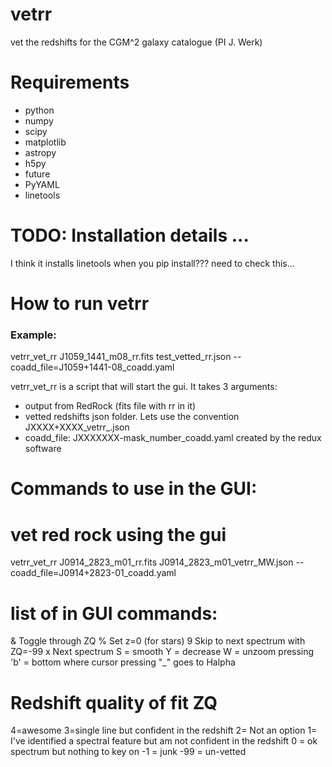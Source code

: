 # vetrr
vet the redshifts for the CGM^2 galaxy catalogue (PI J. Werk)

# Requirements


* python
* numpy
* scipy
* matplotlib
* astropy
* h5py
* future
* PyYAML
* linetools


# TODO: Installation details ...
I think it installs linetools when you pip install??? need to check this...


# How to run vetrr

### Example:
vetrr_vet_rr J1059_1441_m08_rr.fits test_vetted_rr.json --coadd_file=J1059+1441-08_coadd.yaml

vetrr_vet_rr is a script that will start the gui. It takes 3 arguments:
* output from RedRock (fits file with rr in it)
* vetted redshifts json folder. Lets use the convention JXXXX+XXXX_vetrr_<your initials>.json
* coadd_file: JXXXXXXX-mask_number_coadd.yaml created by the redux software


# Commands to use in the GUI:

# vet red rock using the gui
vetrr_vet_rr J0914_2823_m01_rr.fits J0914_2823_m01_vetrr_MW.json --coadd_file=J0914+2823-01_coadd.yaml


# list of in GUI commands:
& Toggle through ZQ
% Set z=0 (for stars)
9 Skip to next spectrum with ZQ=-99
x Next spectrum
S = smooth
Y = decrease
W = unzoom
pressing 'b' = bottom where cursor
pressing "_" goes to Halpha

# Redshift quality of fit ZQ
4=awesome
3=single line but confident in the redshift
2= Not an option
1= I've identified a spectral feature but am not confident in the redshift
0 = ok spectrum but nothing to key on
-1 = junk
-99 = un-vetted
